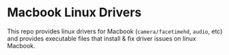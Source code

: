 # Macbook Linux Drivers

This repo provides linux drivers for Macbook (`camera/facetimehd`, `audio`, etc) and provides
executable files that install & fix driver issues on linux Macbook.
